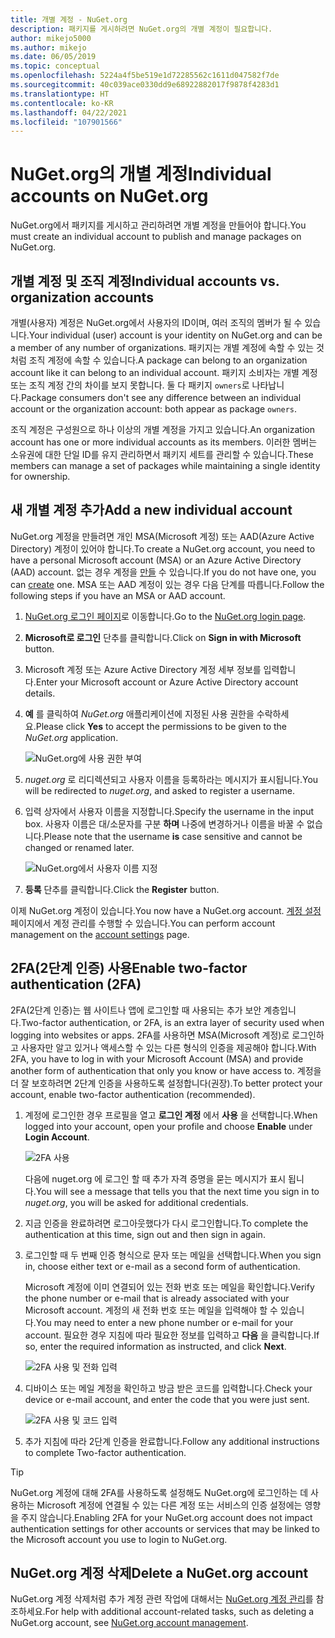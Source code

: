```yaml
---
title: 개별 계정 - NuGet.org
description: 패키지를 게시하려면 NuGet.org의 개별 계정이 필요합니다.
author: mikejo5000
ms.author: mikejo
ms.date: 06/05/2019
ms.topic: conceptual
ms.openlocfilehash: 5224a4f5be519e1d72285562c1611d047582f7de
ms.sourcegitcommit: 40c039ace0330dd9e68922882017f9878f4283d1
ms.translationtype: HT
ms.contentlocale: ko-KR
ms.lasthandoff: 04/22/2021
ms.locfileid: "107901566"
---
```

# <a name="individual-accounts-on-nugetorg"></a><span data-ttu-id="457e1-103">NuGet.org의 개별 계정</span><span class="sxs-lookup"><span data-stu-id="457e1-103">Individual accounts on NuGet.org</span></span>

<span data-ttu-id="457e1-104">NuGet.org에서 패키지를 게시하고 관리하려면 개별 계정을 만들어야 합니다.</span><span class="sxs-lookup"><span data-stu-id="457e1-104">You must create an individual account to publish and manage packages on NuGet.org.</span></span>

## <a name="individual-accounts-vs-organization-accounts"></a><span data-ttu-id="457e1-105">개별 계정 및 조직 계정</span><span class="sxs-lookup"><span data-stu-id="457e1-105">Individual accounts vs. organization accounts</span></span>

<span data-ttu-id="457e1-106">개별(사용자) 계정은 NuGet.org에서 사용자의 ID이며, 여러 조직의 멤버가 될 수 있습니다.</span><span class="sxs-lookup"><span data-stu-id="457e1-106">Your individual (user) account is your identity on NuGet.org and can be a member of any number of organizations.</span></span> <span data-ttu-id="457e1-107">패키지는 개별 계정에 속할 수 있는 것처럼 조직 계정에 속할 수 있습니다.</span><span class="sxs-lookup"><span data-stu-id="457e1-107">A package can belong to an organization account like it can belong to an individual account.</span></span> <span data-ttu-id="457e1-108">패키지 소비자는 개별 계정 또는 조직 계정 간의 차이를 보지 못합니다. 둘 다 패키지 `owners`로 나타납니다.</span><span class="sxs-lookup"><span data-stu-id="457e1-108">Package consumers don't see any difference between an individual account or the organization account: both appear as package `owners`.</span></span>

<span data-ttu-id="457e1-109">조직 계정은 구성원으로 하나 이상의 개별 계정을 가지고 있습니다.</span><span class="sxs-lookup"><span data-stu-id="457e1-109">An organization account has one or more individual accounts as its members.</span></span> <span data-ttu-id="457e1-110">이러한 멤버는 소유권에 대한 단일 ID를 유지 관리하면서 패키지 세트를 관리할 수 있습니다.</span><span class="sxs-lookup"><span data-stu-id="457e1-110">These members can manage a set of packages while maintaining a single identity for ownership.</span></span>

## <a name="add-a-new-individual-account"></a><span data-ttu-id="457e1-111">새 개별 계정 추가</span><span class="sxs-lookup"><span data-stu-id="457e1-111">Add a new individual account</span></span>

<span data-ttu-id="457e1-112">NuGet.org 계정을 만들려면 개인 MSA(Microsoft 계정) 또는 AAD(Azure Active Directory) 계정이 있어야 합니다.</span><span class="sxs-lookup"><span data-stu-id="457e1-112">To create a NuGet.org account, you need to have a personal Microsoft account (MSA) or an Azure Active Directory (AAD) account.</span></span> <span data-ttu-id="457e1-113">없는 경우 계정을 [만들](https://signup.live.com) 수 있습니다.</span><span class="sxs-lookup"><span data-stu-id="457e1-113">If you do not have one, you can [create](https://signup.live.com) one.</span></span> <span data-ttu-id="457e1-114">MSA 또는 AAD 계정이 있는 경우 다음 단계를 따릅니다.</span><span class="sxs-lookup"><span data-stu-id="457e1-114">Follow the following steps if you have an MSA or AAD account.</span></span>

1. <span data-ttu-id="457e1-115">[NuGet.org 로그인 페이지](https://www.nuget.org/users/account/LogOn)로 이동합니다.</span><span class="sxs-lookup"><span data-stu-id="457e1-115">Go to the [NuGet.org login page](https://www.nuget.org/users/account/LogOn).</span></span>

1. <span data-ttu-id="457e1-116">**Microsoft로 로그인** 단추를 클릭합니다.</span><span class="sxs-lookup"><span data-stu-id="457e1-116">Click on **Sign in with Microsoft** button.</span></span>

1. <span data-ttu-id="457e1-117">Microsoft 계정 또는 Azure Active Directory 계정 세부 정보를 입력합니다.</span><span class="sxs-lookup"><span data-stu-id="457e1-117">Enter your Microsoft account or Azure Active Directory account details.</span></span>

1. <span data-ttu-id="457e1-118">**예** 를 클릭하여 *NuGet.org* 애플리케이션에 지정된 사용 권한을 수락하세요.</span><span class="sxs-lookup"><span data-stu-id="457e1-118">Please click **Yes** to accept the permissions to be given to the *NuGet.org* application.</span></span>

   ![NuGet.org에 사용 권한 부여](media/nuget-org-permissions.png)

1. <span data-ttu-id="457e1-120">*nuget.org* 로 리디렉션되고 사용자 이름을 등록하라는 메시지가 표시됩니다.</span><span class="sxs-lookup"><span data-stu-id="457e1-120">You will be redirected to *nuget.org*, and asked to register a username.</span></span>

1. <span data-ttu-id="457e1-121">입력 상자에서 사용자 이름을 지정합니다.</span><span class="sxs-lookup"><span data-stu-id="457e1-121">Specify the username in the input box.</span></span> <span data-ttu-id="457e1-122">사용자 이름은 대/소문자를 구분 **하며** 나중에 변경하거나 이름을 바꿀 수 없습니다.</span><span class="sxs-lookup"><span data-stu-id="457e1-122">Please note that the username **is** case sensitive and cannot be changed or renamed later.</span></span>

   ![NuGet.org에서 사용자 이름 지정](media/nuget-org-register.png) 

1. <span data-ttu-id="457e1-124">**등록** 단추를 클릭합니다.</span><span class="sxs-lookup"><span data-stu-id="457e1-124">Click the **Register** button.</span></span>

<span data-ttu-id="457e1-125">이제 NuGet.org 계정이 있습니다.</span><span class="sxs-lookup"><span data-stu-id="457e1-125">You now have a NuGet.org account.</span></span> <span data-ttu-id="457e1-126">[계정 설정](https://www.nuget.org/account) 페이지에서 계정 관리를 수행할 수 있습니다.</span><span class="sxs-lookup"><span data-stu-id="457e1-126">You can perform account management on the [account settings](https://www.nuget.org/account) page.</span></span>

## <a name="enable-two-factor-authentication-2fa"></a><span data-ttu-id="457e1-127">2FA(2단계 인증) 사용</span><span class="sxs-lookup"><span data-stu-id="457e1-127">Enable two-factor authentication (2FA)</span></span>

<span data-ttu-id="457e1-128">2FA(2단계 인증)는 웹 사이트나 앱에 로그인할 때 사용되는 추가 보안 계층입니다.</span><span class="sxs-lookup"><span data-stu-id="457e1-128">Two-factor authentication, or 2FA, is an extra layer of security used when logging into websites or apps.</span></span> <span data-ttu-id="457e1-129">2FA를 사용하면 MSA(Microsoft 계정)로 로그인하고 사용자만 알고 있거나 액세스할 수 있는 다른 형식의 인증을 제공해야 합니다.</span><span class="sxs-lookup"><span data-stu-id="457e1-129">With 2FA, you have to log in with your Microsoft Account (MSA) and provide another form of authentication that only you know or have access to.</span></span> <span data-ttu-id="457e1-130">계정을 더 잘 보호하려면 2단계 인증을 사용하도록 설정합니다(권장).</span><span class="sxs-lookup"><span data-stu-id="457e1-130">To better protect your account, enable two-factor authentication (recommended).</span></span>

1. <span data-ttu-id="457e1-131">계정에 로그인한 경우 프로필을 열고 **로그인 계정** 에서 **사용** 을 선택합니다.</span><span class="sxs-lookup"><span data-stu-id="457e1-131">When logged into your account, open your profile and choose **Enable** under **Login Account**.</span></span>

   ![2FA 사용](media/nuget-org-register-2fa.png)

   <span data-ttu-id="457e1-133">다음에 nuget.org 에 로그인 할 때 추가 자격 증명을 묻는 메시지가 표시 됩니다.</span><span class="sxs-lookup"><span data-stu-id="457e1-133">You will see a message that tells you that the next time you sign in to *nuget.org*, you will be asked for additional credentials.</span></span>

2. <span data-ttu-id="457e1-134">지금 인증을 완료하려면 로그아웃했다가 다시 로그인합니다.</span><span class="sxs-lookup"><span data-stu-id="457e1-134">To complete the authentication at this time, sign out and then sign in again.</span></span>

3. <span data-ttu-id="457e1-135">로그인할 때 두 번째 인증 형식으로 문자 또는 메일을 선택합니다.</span><span class="sxs-lookup"><span data-stu-id="457e1-135">When you sign in, choose either text or e-mail as a second form of authentication.</span></span>

   <span data-ttu-id="457e1-136">Microsoft 계정에 이미 연결되어 있는 전화 번호 또는 메일을 확인합니다.</span><span class="sxs-lookup"><span data-stu-id="457e1-136">Verify the phone number or e-mail that is already associated with your Microsoft account.</span></span> <span data-ttu-id="457e1-137">계정의 새 전화 번호 또는 메일을 입력해야 할 수 있습니다.</span><span class="sxs-lookup"><span data-stu-id="457e1-137">You may need to enter a new phone number or e-mail for your account.</span></span> <span data-ttu-id="457e1-138">필요한 경우 지침에 따라 필요한 정보를 입력하고 **다음** 을 클릭합니다.</span><span class="sxs-lookup"><span data-stu-id="457e1-138">If so, enter the required information as instructed, and click **Next**.</span></span>

   ![2FA 사용 및 전화 입력](media/nuget-org-sign-in-2fa.png)

4. <span data-ttu-id="457e1-140">디바이스 또는 메일 계정을 확인하고 방금 받은 코드를 입력합니다.</span><span class="sxs-lookup"><span data-stu-id="457e1-140">Check your device or e-mail account, and enter the code that you were just sent.</span></span>

   ![2FA 사용 및 코드 입력](media/nuget-org-enter-code-2fa.png)

5. <span data-ttu-id="457e1-142">추가 지침에 따라 2단계 인증을 완료합니다.</span><span class="sxs-lookup"><span data-stu-id="457e1-142">Follow any additional instructions to complete Two-factor authentication.</span></span>

> [!Tip]
> <span data-ttu-id="457e1-143">NuGet.org 계정에 대해 2FA를 사용하도록 설정해도 NuGet.org에 로그인하는 데 사용하는 Microsoft 계정에 연결될 수 있는 다른 계정 또는 서비스의 인증 설정에는 영향을 주지 않습니다.</span><span class="sxs-lookup"><span data-stu-id="457e1-143">Enabling 2FA for your NuGet.org account does not impact authentication settings for other accounts or services that may be linked to the Microsoft account you use to login to NuGet.org.</span></span>

## <a name="delete-a-nugetorg-account"></a><span data-ttu-id="457e1-144">NuGet.org 계정 삭제</span><span class="sxs-lookup"><span data-stu-id="457e1-144">Delete a NuGet.org account</span></span>

<span data-ttu-id="457e1-145">NuGet.org 계정 삭제처럼 추가 계정 관련 작업에 대해서는 [NuGet.org 계정 관리](nuget-org-faq.md#nugetorg-account-management)를 참조하세요.</span><span class="sxs-lookup"><span data-stu-id="457e1-145">For help with additional account-related tasks, such as deleting a NuGet.org account, see [NuGet.org account management](nuget-org-faq.md#nugetorg-account-management).</span></span>
